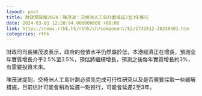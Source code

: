 ```yaml
---
layout: post
title: 財政預算案2024｜陳茂波：交椅洲人工島計劃或延2至3年推行
date: 2024-03-01 12:28:04.000000000 +08:00
link: https://news.rthk.hk/rthk/ch/component/k2/1742612-20240301.htm
categories: rthk
---
```


財政司司長陳茂波表示，政府的發債水平仍然屬於低，本港經濟正在增長，預測全年實質增長介乎2.5%至3.5%，預估將繼續增長，預測之後每年實質增長約3%，有需要投資未來。

陳茂波提到，交椅洲人工島計劃必須先完成可行性研究以及是否需要採取一些緩解措施，目前估計可能會稍為延遲一點推行，可能會延遲2至3年。
